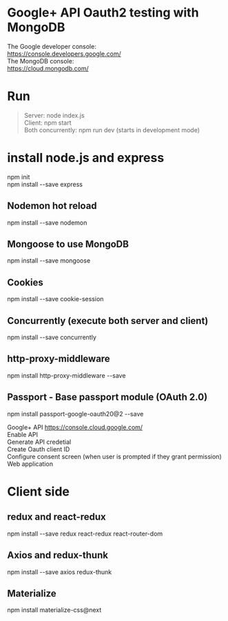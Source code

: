 # Google+ API Oauth2 testing with MongoDB
The Google developer console:        
https://console.developers.google.com/        
The MongoDB console:      
https://cloud.mongodb.com/       
    
# Run                 
> Server: node index.js      
> Client: npm start         
> Both concurrently: npm run dev (starts in development mode)    

# install node.js and express
npm init         
npm install --save express   

## Nodemon hot reload
npm install --save nodemon 

## Mongoose to use MongoDB
npm install --save mongoose    

## Cookies     
npm install --save cookie-session

## Concurrently (execute both server and client)
npm install --save concurrently

## http-proxy-middleware
npm install http-proxy-middleware --save

## Passport - Base passport module (OAuth 2.0)        
npm install passport-google-oauth20@2 --save

Google+ API https://console.cloud.google.com/        
Enable API       
Generate API credetial      
Create Oauth client ID       
Configure consent screen (when user is prompted if they grant permission)
Web application

# Client side 

## redux and react-redux
npm install --save redux react-redux react-router-dom

## Axios and redux-thunk      
npm install --save axios redux-thunk

## Materialize 
npm install materialize-css@next     

